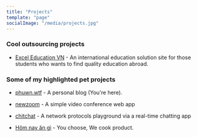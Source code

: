 ```yaml
---
title: "Projects"
template: "page"
socialImage: "/media/projects.jpg"
---
```


### Cool outsourcing projects

- [Excel Education VN](https://exceleducation-vn.com/) - An international education solution site for those students who wants to find quality education abroad.

### Some of my highlighted pet projects

- [phuwn.wtf](https://github.com/phuwn/phuwn.wtf) - A personal blog (You're here).

- [newzoom](https://github.com/newzoom) - A simple video conference web app

- [chitchat](https://github.com/phuwn/chitchat) - A network protocols playground via a real-time chatting app

- [Hôm nay ăn gì](https://github.com/hoomnayangi) - You choose, We cook product.
